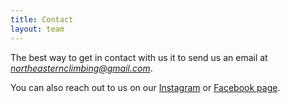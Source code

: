 ```yaml
---
title: Contact
layout: team
---
```

The best way to get in contact with us it to send us an email at *northeasternclimbing@gmail.com*.

You can also reach out to us on our [Instagram](https://www.instagram.com/northeasternclimbing/) or [Facebook page](https://www.facebook.com/northeasternclimbing/).

